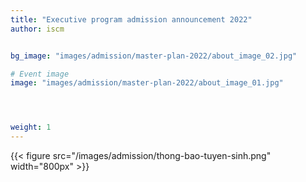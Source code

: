 ```yaml
---
title: "Executive program admission announcement 2022"
author: iscm


bg_image: "images/admission/master-plan-2022/about_image_02.jpg"

# Event image
image: "images/admission/master-plan-2022/about_image_01.jpg"




weight: 1
---
```


{{< figure src="/images/admission/thong-bao-tuyen-sinh.png" width="800px" >}}



